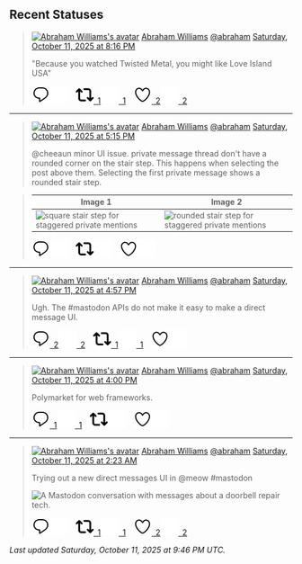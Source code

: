 ## Recent Statuses

> <a href="https://indieweb.social/@abraham"><img alt="Abraham Williams's avatar" src="https://cdn.masto.host/indiewebsocial/accounts/avatars/109/292/540/382/343/163/original/d00f2e03ce9c85b1.jpg" height="24" width="24" ></a> [Abraham Williams](https://indieweb.social/@abraham) [@abraham](https://indieweb.social/@abraham) [Saturday, October 11, 2025 at 8:16 PM](https://indieweb.social/@abraham/115357369823394520)
>
> &quot;Because you watched Twisted Metal, you might like Love Island USA&quot;
>
> [![Reply](./images/reply_light.svg#gh-light-mode-only "Reply")](https://indieweb.social/@abraham/115357369823394520#gh-light-mode-only)[![Reply](./images/reply.svg#gh-dark-mode-only "Reply")](https://indieweb.social/@abraham/115357369823394520#gh-dark-mode-only)&emsp;[![Boost](./images/retweet_light.svg#gh-light-mode-only "Boost")&ensp;1](https://indieweb.social/@abraham/115357369823394520#gh-light-mode-only)[![Boost](./images/retweet.svg#gh-dark-mode-only "Boost")&ensp;1](https://indieweb.social/@abraham/115357369823394520#gh-dark-mode-only)&emsp;[![Favorite](./images/like_light.svg#gh-light-mode-only "Favorite")&ensp;2](https://indieweb.social/@abraham/115357369823394520#gh-light-mode-only)[![Favorite](./images/like.svg#gh-dark-mode-only "Favorite")&ensp;2](https://indieweb.social/@abraham/115357369823394520#gh-dark-mode-only)


---

> <a href="https://indieweb.social/@abraham"><img alt="Abraham Williams's avatar" src="https://cdn.masto.host/indiewebsocial/accounts/avatars/109/292/540/382/343/163/original/d00f2e03ce9c85b1.jpg" height="24" width="24" ></a> [Abraham Williams](https://indieweb.social/@abraham) [@abraham](https://indieweb.social/@abraham) [Saturday, October 11, 2025 at 5:15 PM](https://indieweb.social/@abraham/115356660716002403)
>
> @cheeaun minor UI issue. private message thread don&#39;t have a rounded corner on the stair step. This happens when selecting the post above them. Selecting the first private message shows a rounded stair step.
>

> | Image 1 | Image 2 |
> | --- | --- |
> | ![square stair step for staggered private mentions](https://cdn.masto.host/indiewebsocial/media_attachments/files/115/356/660/531/929/468/original/da5b6e41d64ae86b.png) | ![rounded stair step for staggered private mentions](https://cdn.masto.host/indiewebsocial/media_attachments/files/115/356/660/528/500/930/original/f0ffc63d3fee8cfc.png) |
>
> [![Reply](./images/reply_light.svg#gh-light-mode-only "Reply")](https://indieweb.social/@abraham/115356660716002403#gh-light-mode-only)[![Reply](./images/reply.svg#gh-dark-mode-only "Reply")](https://indieweb.social/@abraham/115356660716002403#gh-dark-mode-only)&emsp;[![Boost](./images/retweet_light.svg#gh-light-mode-only "Boost")](https://indieweb.social/@abraham/115356660716002403#gh-light-mode-only)[![Boost](./images/retweet.svg#gh-dark-mode-only "Boost")](https://indieweb.social/@abraham/115356660716002403#gh-dark-mode-only)&emsp;[![Favorite](./images/like_light.svg#gh-light-mode-only "Favorite")](https://indieweb.social/@abraham/115356660716002403#gh-light-mode-only)[![Favorite](./images/like.svg#gh-dark-mode-only "Favorite")](https://indieweb.social/@abraham/115356660716002403#gh-dark-mode-only)


---

> <a href="https://indieweb.social/@abraham"><img alt="Abraham Williams's avatar" src="https://cdn.masto.host/indiewebsocial/accounts/avatars/109/292/540/382/343/163/original/d00f2e03ce9c85b1.jpg" height="24" width="24" ></a> [Abraham Williams](https://indieweb.social/@abraham) [@abraham](https://indieweb.social/@abraham) [Saturday, October 11, 2025 at 4:57 PM](https://indieweb.social/@abraham/115356587927021409)
>
> Ugh. The #mastodon APIs do not make it easy to make a direct message UI.
>
> [![Reply](./images/reply_light.svg#gh-light-mode-only "Reply")&ensp;2](https://indieweb.social/@abraham/115356587927021409#gh-light-mode-only)[![Reply](./images/reply.svg#gh-dark-mode-only "Reply")&ensp;2](https://indieweb.social/@abraham/115356587927021409#gh-dark-mode-only)&emsp;[![Boost](./images/retweet_light.svg#gh-light-mode-only "Boost")&ensp;1](https://indieweb.social/@abraham/115356587927021409#gh-light-mode-only)[![Boost](./images/retweet.svg#gh-dark-mode-only "Boost")&ensp;1](https://indieweb.social/@abraham/115356587927021409#gh-dark-mode-only)&emsp;[![Favorite](./images/like_light.svg#gh-light-mode-only "Favorite")](https://indieweb.social/@abraham/115356587927021409#gh-light-mode-only)[![Favorite](./images/like.svg#gh-dark-mode-only "Favorite")](https://indieweb.social/@abraham/115356587927021409#gh-dark-mode-only)


---

> <a href="https://indieweb.social/@abraham"><img alt="Abraham Williams's avatar" src="https://cdn.masto.host/indiewebsocial/accounts/avatars/109/292/540/382/343/163/original/d00f2e03ce9c85b1.jpg" height="24" width="24" ></a> [Abraham Williams](https://indieweb.social/@abraham) [@abraham](https://indieweb.social/@abraham) [Saturday, October 11, 2025 at 4:00 PM](https://indieweb.social/@abraham/115356362433001081)
>
> Polymarket for web frameworks.
>
> [![Reply](./images/reply_light.svg#gh-light-mode-only "Reply")&ensp;1](https://indieweb.social/@abraham/115356362433001081#gh-light-mode-only)[![Reply](./images/reply.svg#gh-dark-mode-only "Reply")&ensp;1](https://indieweb.social/@abraham/115356362433001081#gh-dark-mode-only)&emsp;[![Boost](./images/retweet_light.svg#gh-light-mode-only "Boost")](https://indieweb.social/@abraham/115356362433001081#gh-light-mode-only)[![Boost](./images/retweet.svg#gh-dark-mode-only "Boost")](https://indieweb.social/@abraham/115356362433001081#gh-dark-mode-only)&emsp;[![Favorite](./images/like_light.svg#gh-light-mode-only "Favorite")](https://indieweb.social/@abraham/115356362433001081#gh-light-mode-only)[![Favorite](./images/like.svg#gh-dark-mode-only "Favorite")](https://indieweb.social/@abraham/115356362433001081#gh-dark-mode-only)


---

> <a href="https://indieweb.social/@abraham"><img alt="Abraham Williams's avatar" src="https://cdn.masto.host/indiewebsocial/accounts/avatars/109/292/540/382/343/163/original/d00f2e03ce9c85b1.jpg" height="24" width="24" ></a> [Abraham Williams](https://indieweb.social/@abraham) [@abraham](https://indieweb.social/@abraham) [Saturday, October 11, 2025 at 2:23 AM](https://indieweb.social/@abraham/115353153584612323)
>
> Trying out a new direct messages UI in @meow #mastodon
>
> ![A Mastodon conversation with messages about a doorbell repair tech.](https://cdn.masto.host/indiewebsocial/media_attachments/files/115/353/150/168/861/966/original/676549c0af9e4a3f.jpeg)
>
> [![Reply](./images/reply_light.svg#gh-light-mode-only "Reply")](https://indieweb.social/@abraham/115353153584612323#gh-light-mode-only)[![Reply](./images/reply.svg#gh-dark-mode-only "Reply")](https://indieweb.social/@abraham/115353153584612323#gh-dark-mode-only)&emsp;[![Boost](./images/retweet_light.svg#gh-light-mode-only "Boost")&ensp;1](https://indieweb.social/@abraham/115353153584612323#gh-light-mode-only)[![Boost](./images/retweet.svg#gh-dark-mode-only "Boost")&ensp;1](https://indieweb.social/@abraham/115353153584612323#gh-dark-mode-only)&emsp;[![Favorite](./images/like_light.svg#gh-light-mode-only "Favorite")&ensp;2](https://indieweb.social/@abraham/115353153584612323#gh-light-mode-only)[![Favorite](./images/like.svg#gh-dark-mode-only "Favorite")&ensp;2](https://indieweb.social/@abraham/115353153584612323#gh-dark-mode-only)


_Last updated Saturday, October 11, 2025 at 9:46 PM UTC._
